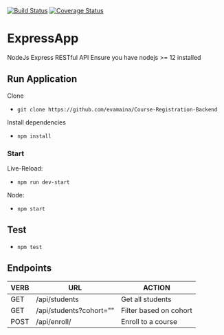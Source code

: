 [![Build Status](https://travis-ci.org/evamaina/Course-Registration-Backend.svg?branch=development)](https://travis-ci.org/evamaina/Course-Registration-Backend)
[![Coverage Status](https://coveralls.io/repos/github/evamaina/Course-Registration-Backend/badge.svg?branch=development)](https://coveralls.io/github/evamaina/Course-Registration-Backend?branch=master)
# ExpressApp

NodeJs Express RESTful API
Ensure you have nodejs >= 12 installed

## Run Application

Clone

- `git clone https://github.com/evamaina/Course-Registration-Backend` 

Install dependencies

- `npm install`

### Start

Live-Reload: 

- `npm run dev-start`

Node: 

- `npm start`

## Test

-  `npm test`

## Endpoints

| VERB   | URL                                | ACTION                                     |
| ------ | ---------------------------------- | ------------------------------------------ |
| GET    | /api/students                      | Get all students                           |
| GET    | /api/students?cohort=""            | Filter based on cohort                     |
| POST   | /api/enroll/                       | Enroll to a course                         |
